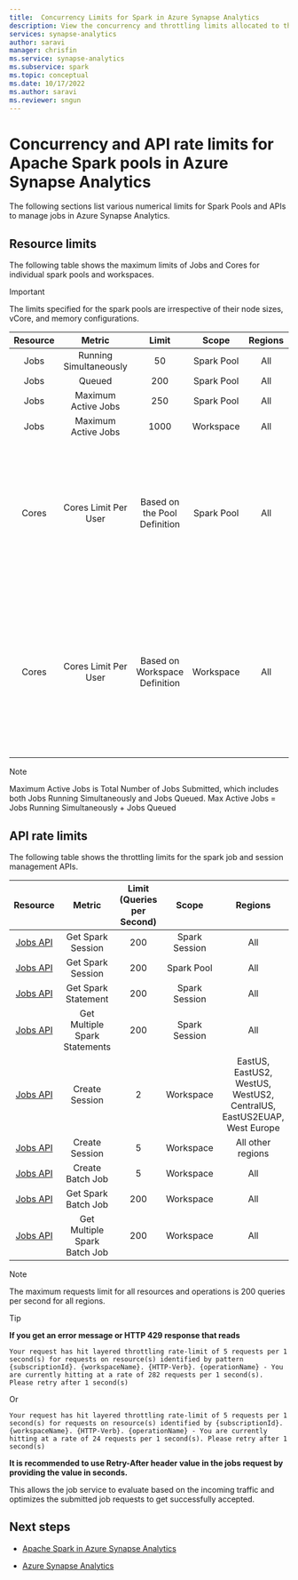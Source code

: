 ```yaml
---
title:  Concurrency Limits for Spark in Azure Synapse Analytics
description: View the concurrency and throttling limits allocated to the various scope levels and API rate limits for Spark pools and jobs in Azure Synapse Analytics.
services: synapse-analytics
author: saravi
manager: chrisfin
ms.service: synapse-analytics
ms.subservice: spark
ms.topic: conceptual
ms.date: 10/17/2022
ms.author: saravi
ms.reviewer: sngun
---
```


# Concurrency and API rate limits for Apache Spark pools in Azure Synapse Analytics

The following sections list various numerical limits for Spark Pools and APIs to manage jobs in Azure Synapse Analytics.

## Resource limits

The following table shows the maximum limits of Jobs and Cores for individual spark pools and workspaces. 

> [!IMPORTANT]
> The limits specified for the spark pools are irrespective of their node sizes, vCore, and memory configurations. 


| Resource   | Metric                    | Limit                          | Scope         | Regions | Notes                          |
|:----------:|:-------------------------:|:------------------------------:|:-------------:|:-------:|:------------------------------:|
| Jobs       | Running Simultaneously    | 50                             |   Spark Pool  | All     |                                |
| Jobs       | Queued                    | 200                            |   Spark Pool  | All     |                                |
| Jobs       | Maximum Active Jobs       | 250                            |   Spark Pool  | All     |                                |
| Jobs       | Maximum Active Jobs       | 1000                           |   Workspace   | All     |                                |
| Cores      | Cores Limit Per User      | Based on the Pool Definition   |   Spark Pool  | All     | If a spark pool is defined as a 50-core pool, in this case each user can use max up to 50 cores within the specific spark pool|
| Cores      | Cores Limit Per User      | Based on Workspace Definition  |   Workspace   | All     | If a workspace has 200 cores allocated. All the users across all the pools within the workspace cannot use beyond 200 cores.  |

> [!NOTE]
> Maximum Active Jobs is Total Number of Jobs Submitted, which includes both Jobs Running Simultaneously and Jobs Queued.
> Max Active Jobs = Jobs Running Simultaneously +  Jobs Queued



## API rate limits

The following table shows the throttling limits for the spark job and session management APIs. 

| Resource   | Metric                        | Limit (Queries per Second) | Scope         | Regions             |
|:----------:|:-----------------------------:|:--------------------------:|:-------------:|:-------------------:|
| [Jobs API](/rest/api/synapse/data-plane/spark-session/get-spark-session?tabs=HTTP)        |  Get Spark Session             |  200                       | Spark Session | All                 |
| [Jobs API](/rest/api/synapse/data-plane/spark-session/get-spark-sessions?tabs=HTTP)        |  Get Spark Session             |  200                       | Spark Pool    | All                 |
| [Jobs API](/rest/api/synapse/data-plane/spark-session/get-spark-statement?tabs=HTTP)        |  Get Spark Statement           |  200                       | Spark Session | All                 |
| [Jobs API](/rest/api/synapse/data-plane/spark-session/get-spark-statements?tabs=HTTP)        |  Get Multiple Spark Statements |  200                       | Spark Session | All                 |
| [Jobs API](/rest/api/synapse/data-plane/spark-session/create-spark-session?tabs=HTTP)        |  Create Session                |  2                         | Workspace     | EastUS, EastUS2, WestUS, WestUS2, CentralUS, EastUS2EUAP, West Europe     |
| [Jobs API](/rest/api/synapse/data-plane/spark-session/create-spark-session?tabs=HTTP)        |  Create Session                |  5                         | Workspace     | All other regions   |
| [Jobs API](/rest/api/synapse/data-plane/spark-batch/create-spark-batch-job?tabs=HTTP)        |  Create Batch Job             |  5                         | Workspace     | All                 |
| [Jobs API](/rest/api/synapse/data-plane/spark-batch/get-spark-batch-job?tabs=HTTP)        |  Get Spark Batch Job             |  200                         | Workspace     | All                 |
| [Jobs API](/rest/api/synapse/data-plane/spark-batch/get-spark-batch-jobs?tabs=HTTP)        |  Get Multiple Spark Batch Job    |  200                         | Workspace     | All                 |

> [!NOTE]
> The maximum requests limit for all resources and operations is 200 queries per second for all regions. 


>[!TIP]
>**If you get an error message or HTTP 429 response that reads**
>```
>Your request has hit layered throttling rate-limit of 5 requests per 1 second(s) for requests on resource(s) identified by pattern {subscriptionId}. {workspaceName}. {HTTP-Verb}. {operationName} - You are currently hitting at a rate of 282 requests per 1 second(s). Please retry after 1 second(s)
>```
> Or 
>```
>Your request has hit layered throttling rate-limit of 5 requests per 1 second(s) for requests on resource(s) identified by {subscriptionId}. {workspaceName}. {HTTP-Verb}. {operationName} - You are currently hitting at a rate of 24 requests per 1 second(s). Please retry after 1 second(s)
>```
>
>**It is recommended to use Retry-After header value in the jobs request by providing the value in seconds.**
>
>This allows the job service to evaluate  based on the incoming traffic and optimizes the submitted job requests to get successfully accepted.


## Next steps
- [Apache Spark in Azure Synapse Analytics](https://learn.microsoft.com/azure/synapse-analytics/spark/apache-spark-concepts) 

- [Azure Synapse Analytics](../index.yml)


